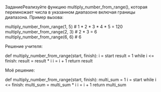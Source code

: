 ЗаданиеРеализуйте функцию multiply_number_from_range(), которая перемножает числа в указанном диапазоне включая границы диапазона. Пример вызова:

multiply_number_from_range(1, 5) # 1 * 2 * 3 * 4 * 5 = 120
multiply_number_from_range(2, 3) # 2 * 3 = 6
multiply_number_from_range(6, 6) # 6

Решение учителя:


def multiply_number_from_range(start, finish):
	i = start
    result = 1
    while i <= finish:
        result = result * i
        i = i + 1
    return result

Моё решение:


def multiply_number_from_range(start, finish):
	multi_sum = 1
    i = start
    while i <= finish:
        multi_sum = multi_sum * i
        i = i + 1
    return multi_sum